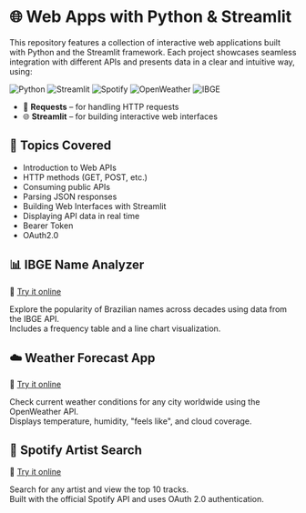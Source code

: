 # 🌐 Web Apps with Python & Streamlit

This repository features a collection of interactive web applications built with Python and the Streamlit framework. Each project showcases seamless integration with different APIs and presents data in a clear and intuitive way, using:

![Python](https://img.shields.io/badge/Python-3670A0?style=for-the-badge&logo=python&logoColor=ffdd54)
![Streamlit](https://img.shields.io/badge/Streamlit-FF4B4B?style=for-the-badge&logo=streamlit&logoColor=white)
![Spotify](https://img.shields.io/badge/Spotify%20API-1ED760?style=for-the-badge&logo=spotify&logoColor=white)
![OpenWeather](https://img.shields.io/badge/OpenWeather%20API-EB6E4B?style=for-the-badge&logo=openweathermap&logoColor=white)
![IBGE](https://img.shields.io/badge/IBGE%20API-003466?style=for-the-badge&logo=datadog&logoColor=white)

- 📡 **Requests** – for handling HTTP requests  
- 🌐 **Streamlit** – for building interactive web interfaces


## 📁 Topics Covered

- Introduction to Web APIs
- HTTP methods (GET, POST, etc.)
- Consuming public APIs
- Parsing JSON responses
- Building Web Interfaces with Streamlit
- Displaying API data in real time
- Bearer Token
- OAuth2.0


## 📊 IBGE Name Analyzer  
🔗 [Try it online](https://.streamlit.app/)

Explore the popularity of Brazilian names across decades using data from the IBGE API.  
Includes a frequency table and a line chart visualization.


## ☁️ Weather Forecast App  
🔗 [Try it online](https://.streamlit.app/)

Check current weather conditions for any city worldwide using the OpenWeather API.  
Displays temperature, humidity, "feels like", and cloud coverage.


## 🎵 Spotify Artist Search  
🔗 [Try it online](https://.streamlit.app/)

Search for any artist and view the top 10 tracks.  
Built with the official Spotify API and uses OAuth 2.0 authentication.




